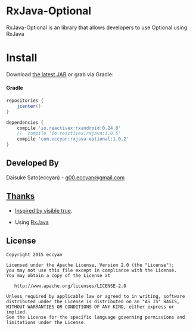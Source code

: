 RxJava-Optional
======================

RxJava-Optional is an library that allows developers to use Optional using RxJava

# Install

Download [the latest JAR](https://search.maven.org/remote_content?g=jp.wasabeef&a=recyclerview-animators&v=LATEST) or grab via Gradle:

#### Gradle
```groovy
repositories {
    jcenter()
}

dependencies {
    compile 'io.reactivex:rxandroid:0.24.0'
    //  compile 'io.reactivex:rxjava:1.0.5'
    compile 'com.eccyan:rxjava-optional:1.0.2'
}
```

Developed By
-------
Daisuke Sato(eccyan) - <g00.eccyan@gmail.com>

<a href="https://twitter.com/eccyan">

Thanks
-------

* Inspired by [visible true](http://sys1yagi.hatenablog.com/entry/2015/01/26/183000).

* Using [RxJava](https://github.com/ReactiveX/RxJava)

License
-------

    Copyright 2015 eccyan

    Licensed under the Apache License, Version 2.0 (the "License");
    you may not use this file except in compliance with the License.
    You may obtain a copy of the License at

       http://www.apache.org/licenses/LICENSE-2.0

    Unless required by applicable law or agreed to in writing, software
    distributed under the License is distributed on an "AS IS" BASIS,
    WITHOUT WARRANTIES OR CONDITIONS OF ANY KIND, either express or implied.
    See the License for the specific language governing permissions and
    limitations under the License.
